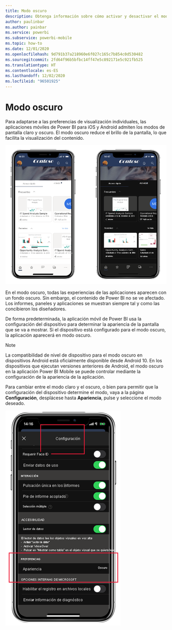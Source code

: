```yaml
---
title: Modo oscuro
description: Obtenga información sobre cómo activar y desactivar el modo oscuro.
author: paulinbar
ms.author: painbar
ms.service: powerbi
ms.subservice: powerbi-mobile
ms.topic: how-to
ms.date: 12/01/2020
ms.openlocfilehash: 9d791b37a218960e6f027c165c7b854c0d530482
ms.sourcegitcommit: 2fd64f96b5bfbc14ff47e5c892171e5c921fb525
ms.translationtype: HT
ms.contentlocale: es-ES
ms.lasthandoff: 12/02/2020
ms.locfileid: "96501925"
---
```

# <a name="dark-mode"></a>Modo oscuro

Para adaptarse a las preferencias de visualización individuales, las aplicaciones móviles de Power BI para iOS y Android admiten los modos de pantalla claro y oscuro. El modo oscuro reduce el brillo de la pantalla, lo que facilita la visualización del contenido.

![Modo oscuro frente al modo claro](media/mobile-apps-dark-mode/powerbi-mobile-darkmode-lightmode.png)

 En el modo oscuro, todas las experiencias de las aplicaciones aparecen con un fondo oscuro. Sin embargo, el contenido de Power BI no se ve afectado. Los informes, paneles y aplicaciones se muestran siempre tal y como las concibieron los diseñadores.
 
 De forma predeterminada, la aplicación móvil de Power BI usa la configuración del dispositivo para determinar la apariencia de la pantalla que se va a mostrar. Si el dispositivo está configurado para el modo oscuro, la aplicación aparecerá en modo oscuro.

>[!NOTE]
>La compatibilidad de nivel de dispositivo para el modo oscuro en dispositivos Android está oficialmente disponible desde Android 10. En los dispositivos que ejecutan versiones anteriores de Android, el modo oscuro en la aplicación Power BI Mobile se puede controlar mediante la configuración de la apariencia de la aplicación.

Para cambiar entre el modo claro y el oscuro, o bien para permitir que la configuración del dispositivo determine el modo, vaya a la página **Configuración**, desplácese hasta **Apariencia**, pulse y seleccione el modo deseado.

![Configuración de la apariencia](media/mobile-apps-dark-mode/powerbi-mobile-appearance-settings.png)
